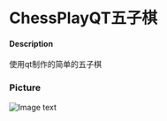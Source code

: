 # ChessPlayQT五子棋

#### Description
使用qt制作的简单的五子棋

### Picture
![Image text](https://gitee.com/zmmxkid/chess-play-qt-gobang/blob/master/resource/2023-07-26.png)